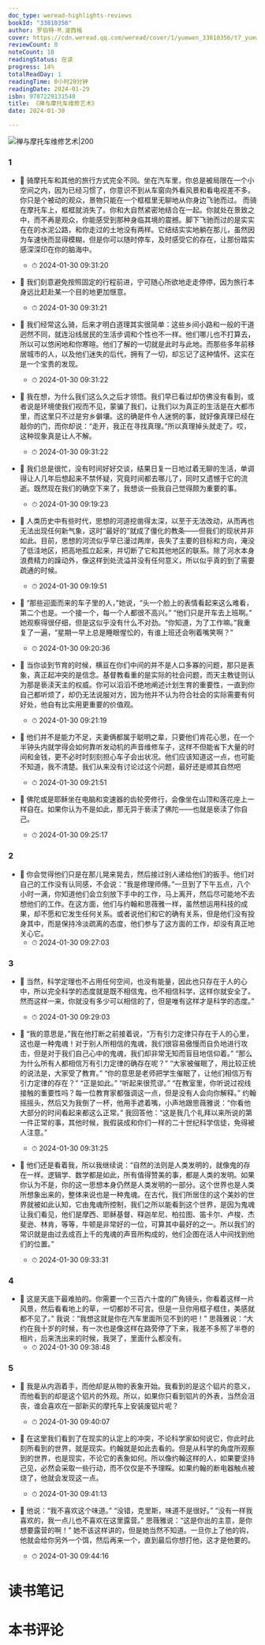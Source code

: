```yaml
---
doc_type: weread-highlights-reviews
bookId: "33810356"
author: 罗伯特·M.波西格
cover: https://cdn.weread.qq.com/weread/cover/1/yuewen_33810356/t7_yuewen_338103561689835422.jpg
reviewCount: 0
noteCount: 18
readingStatus: 在读
progress: 14%
totalReadDay: 1
readingTime: 0小时28分钟
readingDate: 2024-01-29
isbn: 9787229131548
title: 《禅与摩托车维修艺术》
date: 2024-01-30

---
```


![ 禅与摩托车维修艺术|200](https://cdn.weread.qq.com/weread/cover/1/yuewen_33810356/t7_yuewen_338103561689835422.jpg)


### 1


- 📌 骑摩托车和其他的旅行方式完全不同。坐在汽车里，你总是被局限在一个小空间之内，因为已经习惯了，你意识不到从车窗向外看风景和看电视差不多。你只是个被动的观众，景物只能在一个框框里无聊地从你身边飞驰而过。
而骑在摩托车上，框框就消失了。你和大自然紧密地结合在一起。你就处在景致之中，而不再是观众，你能感受到那种身临其境的震撼。脚下飞驰而过的是实实在在的水泥公路，和你走过的土地没有两样。它结结实实地躺在那儿，虽然因为车速快而显得模糊，但是你可以随时停车，及时感受它的存在，让那份踏实感深深印在你的脑海中。 
    - ⏱ 2024-01-30 09:31:20 

- 📌 我们刻意避免按照固定的行程前进，宁可随心所欲地走走停停，因为旅行本身远比赶赴某一个目的地更加惬意。 
    - ⏱ 2024-01-30 09:31:21 

- 📌 我们经常这么骑，后来才明白道理其实很简单：这些乡间小路和一般的干道迥然不同，就连沿线居民的生活步调和个性也不一样。他们哪儿也不打算去，所以可以悠闲地和你寒暄。他们了解的一切就是此时与此地。而那些多年前移居城市的人，以及他们迷失的后代，拥有了一切，却忘记了这种情怀。这实在是一个宝贵的发现。 
    - ⏱ 2024-01-30 09:31:22 

- 📌 我在想，为什么我们这么久之后才领悟。我们早已看过却仿佛没有看到，或者说是环境使我们视而不见，蒙骗了我们，让我们以为真正的生活是在大都市里，而这里只不过是穷乡僻壤。这的确是件令人迷惘的事，就好像真理已经在敲你的门，而你却说：“走开，我正在寻找真理。”所以真理掉头就走了。哎，这种现象真是让人不解。 
    - ⏱ 2024-01-30 09:31:22 

- 📌 我们总是很忙，没有时间好好交谈，结果日复一日地过着无聊的生活，单调得让人几年后想起来不禁怀疑，究竟时间都去哪儿了，同时又遗憾于它的流逝。既然现在我们的确空下来了，我想谈一些我自己觉得颇为重要的事。 
    - ⏱ 2024-01-30 09:19:23 

- 📌 人类历史中有些时代，思想的河道挖凿得太深，以至于无法改动，从而再也无法出现任何新气象，这时“最好的”就成了僵化的教条——但我们的现状并非如此。目前，思想的河流似乎早已漫过两岸，丧失了主要的目标和方向，淹没了低洼地区，把高地孤立起来，并切断了它和其他地区的联系。除了河水本身浪费精力的躁动外，像这样到处流溢并没有任何意义，所以似乎真的到了需要疏通的时候。 
    - ⏱ 2024-01-30 09:19:51 

- 📌 “那些迎面而来的车子里的人，”她说，“头一个脸上的表情看起来这么难看，第二个也是。一个接一个，每一个人都很不高兴。”
“他们只是开车去上班啊。”
她观察得很仔细，但是这似乎没有什么不对劲。“你知道，为了工作嘛。”我重复了一遍，“星期一早上总是睡眼惺忪的，有谁上班还会咧着嘴笑啊？” 
    - ⏱ 2024-01-30 09:20:36 

- 📌 当你谈到节育的时候，横亘在你们中间的并不是人口多寡的问题，那只是表象，真正起冲突的是信念。基督教看重的是实际的社会问题，而天主教徒则认为那是亵渎天主的权威。你可以滔滔不绝地阐述计划生育的重要性，一直到你自己都听烦了，却仍无法说服对方，因为他并不认为符合社会的实际需要有何好处，他自有比实用更重要的价值观。 
    - ⏱ 2024-01-30 09:21:19 

- 📌 他们并不是能力不足，夫妻俩都属于聪明之辈，只要他们肯花心思，在一个半钟头内就学得会如何靠听发动机的声音维修车子，这样不但能省下大量的时间和金钱，更不必时时刻刻担心车子会出状况。他们应该知道这一点，也可能不知道，我不清楚。我们从来没有讨论过这个问题，最好还是顺其自然吧 
    - ⏱ 2024-01-30 09:21:51 

- 📌 佛陀或是耶稣坐在电脑和变速器的齿轮旁修行，会像坐在山顶和莲花座上一样自在。如果你认为不是如此，那无异于亵渎了佛陀——也就是亵渎了你自己。 
    - ⏱ 2024-01-30 09:25:17 
### 2


- 📌 你会觉得他们只是在那儿晃来晃去，然后接过别人递给他们的扳手。他们对自己的工作没有认同感，不会说：“我是修理师傅。”一旦到了下午五点，八个小时一满，你知道他们会立刻放下手中的工作，马上离开，然后尽可能地不去想他们的工作。在这方面，他们与约翰和思薇雅一样，虽然想运用科技的成果，却不愿和它发生任何关系。或者说他们和它的确有关系，但是他们没有投身其中，而是保持冷淡疏离的态度，他们参与了这方面的工作，却没有真正地关心它。 
    - ⏱ 2024-01-30 09:27:03 
### 3


- 📌 当然，科学定理也不占用任何空间，也没有能量，因此也只存在于人的心中，所以完全科学的态度就是既不相信鬼，也不相信科学，这样你就安全了。然而这样一来，你就没有多少可以相信的了，但是唯有这样才是科学的态度。” 
    - ⏱ 2024-01-30 09:29:03 

- 📌 “我的意思是，”我在他打断之前接着说，“万有引力定律只存在于人的心里，这也是一种鬼魂！对于别人所相信的鬼魂，我们很容易傲慢而自负地进行攻击，但是对于我们自己心中的鬼魂，我们却非常无知而盲目地信仰着。”
“那么为什么所有人都相信万有引力定律的确存在呢？”
“大家被催眠了，用比较正统的说法是，大家受了教育。”
“你的意思是老师把学生催眠了，让他们相信万有引力定律的存在？”
“正是如此。”
“听起来很荒谬。”
“在教室里，你听说过视线接触的重要性吗？每一位教育家都强调这一点，但是没有人会向你解释。”
约翰摇摇头，然后又为我倒了一杯，他用手遮着嘴，小声地跟思薇雅说：“你看他大部分的时间看起来都这么正常。”
我回答他：“这是我几个礼拜以来所说的第一件正常的事，其他时候，我假装成和你们一样的二十世纪科学信徒，免得被人注意。” 
    - ⏱ 2024-01-30 09:31:25 

- 📌 他们还是看着我，所以我继续说：“自然的法则是人类发明的，就像鬼的存在一样。逻辑学、数学都是如此，所有值得赞美的事，都是人类的发明。如果你认为不是，你的这一思想本身仍然是人类发明的一部分。这个世界也是人类所想象出来的，整体来说也是一种鬼魂。在古代，我们所居住的这个美妙的世界就被如此认知，它由鬼魂所控制，我们之所以能看到这个世界，是因为鬼魂让我们看见，他们是摩西、耶稣基督、释迦牟尼、柏拉图、笛卡尔、卢梭、杰斐逊、林肯，等等，牛顿是非常好的一位，可算其中最好的之一。所以我们的常识就是由过去成百上千的鬼魂的声音所构成的，他们企图在活人中间找到他们的位置。” 
    - ⏱ 2024-01-30 09:33:31 
### 4


- 📌 这是天底下最难拍的。你需要一个三百六十度的广角镜头，你看着这样一片风景，然后看看地上的草，一切都妙不可言。但是一旦你用框子框住，美感就都不见了。”
我说：“我想这就是你在汽车里面所见不到的吧！”
思薇雅说：“大约在我十岁的时候，有一次也是像这样在路旁停了下来，我差不多照了半卷的相片，后来洗出来的时候，我哭了，里面什么都没有。 
    - ⏱ 2024-01-30 09:38:48 
### 5


- 📌 我是从内涵着手，而他却是从物的表象开始。我看到的是这个铝片的意义，而他看到的却是这个铝片的外观。所以，如果你只看到铝片的外表，当然会沮丧，谁会喜欢在一部新买的摩托车上安装废铝片呢？ 
    - ⏱ 2024-01-30 09:40:07 

- 📌 在这里我们看到了在现实的认定上的冲突，不论科学家如何说它，你此时此刻所看到的世界，就是现实。约翰就是如此去看的。但是从科学的角度所观察到的世界，也是现实，不论它的表象如何。所以像约翰这样的人，如果要坚持己见，必然会采取一些行动，而不仅仅是不予理睬。如果约翰的断电器触点被烧了，他就会发现这一点。 
    - ⏱ 2024-01-30 09:41:13 

- 📌 他说：“我不喜欢这个味道。”
“没错，克里斯，味道不是很好。”
“没有一样我喜欢的，我一点儿也不喜欢在这里露营。”
思薇雅说：“这是你出的主意，是你想要露营的啊！”
她不该这样讲的，但是她当然不知道。一旦你上了他的钩，他就会给你另外一个饵，然后再来一个，直到最后你想打他，这才是他要的。 
    - ⏱ 2024-01-30 09:44:16 

# 读书笔记


# 本书评论
